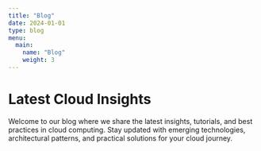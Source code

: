 ```yaml
---
title: "Blog"
date: 2024-01-01
type: blog
menu:
  main:
    name: "Blog"
    weight: 3
---
```


# Latest Cloud Insights

Welcome to our blog where we share the latest insights, tutorials, and best practices in cloud computing. Stay updated with emerging technologies, architectural patterns, and practical solutions for your cloud journey.